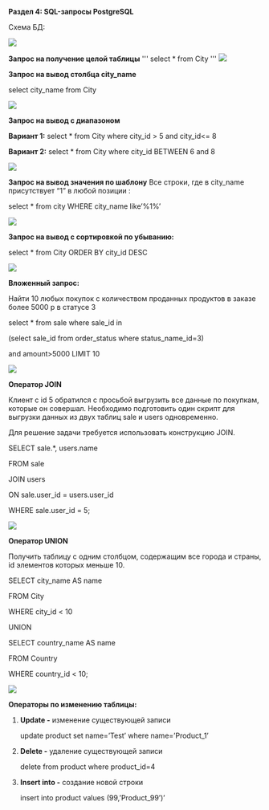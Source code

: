 ﻿**Раздел 4: SQL-запросы PostgreSQL**

Схема БД:

![](assets/Aspose.Words.2c1113b4-4244-4ee8-aca0-3ac353e41cb5.001.png)

**Запрос на получение целой таблицы**
'''
select \* from City
'''
![](assets/Aspose.Words.2c1113b4-4244-4ee8-aca0-3ac353e41cb5.002.png)

**Запрос на вывод столбца city\_name**

select city\_name from City

![](assets/Aspose.Words.2c1113b4-4244-4ee8-aca0-3ac353e41cb5.003.png)


**Запрос на вывод с диапазоном**

**Вариант 1:** select \* from City where city\_id > 5 and city\_id<= 8

**Вариант 2:** select \* from City where city\_id BETWEEN 6 and 8

![](assets/Aspose.Words.2c1113b4-4244-4ee8-aca0-3ac353e41cb5.004.png)

**Запрос на вывод значения по шаблону** 
Все строки, где в city\_name присутствует “1” в любой позиции :

select \* from city WHERE city\_name like’%1%’ 

![](assets/Aspose.Words.2c1113b4-4244-4ee8-aca0-3ac353e41cb5.005.png)

**Запрос на вывод с сортировкой по убыванию:**

select \* from City ORDER BY city\_id DESC

![](assets/Aspose.Words.2c1113b4-4244-4ee8-aca0-3ac353e41cb5.006.png)

**Вложенный запрос:**

Найти 10 любых покупок с количеством проданных продуктов в заказе более 5000 р в статусе 3

select \* from sale where sale\_id in 

(select sale\_id from order\_status where status\_name\_id=3) 

and amount>5000 LIMIT 10

![](assets/Aspose.Words.2c1113b4-4244-4ee8-aca0-3ac353e41cb5.007.png)


**Оператор JOIN**

Клиент с id 5 обратился с просьбой выгрузить все данные по покупкам, которые он совершал. Необходимо подготовить один скрипт для выгрузки данных из двух таблиц sale и users одновременно. 

Для решение задачи требуется использовать конструкцию JOIN.

SELECT sale.\*, users.name

FROM sale

JOIN users 

ON sale.user\_id = users.user\_id

WHERE sale.user\_id = 5;

![](assets/Aspose.Words.2c1113b4-4244-4ee8-aca0-3ac353e41cb5.008.png)

**Оператор UNION**

Получить таблицу с одним столбцом, содержащим все города и страны, id элементов которых меньше 10.

SELECT city\_name AS name

FROM City

WHERE city\_id < 10

UNION

SELECT country\_name AS name

FROM Country

WHERE country\_id < 10;

![](assets/Aspose.Words.2c1113b4-4244-4ee8-aca0-3ac353e41cb5.009.png)


**Операторы по изменению таблицы:**

1) **Update -** изменение существующей записи

   update product set name=’Test’ where name=’Product\_1’

1) **Delete -** удаление существующей записи

   delete from product where product\_id=4

1) **Insert into -** создание новой строки

   insert into product values (99,’Product\_99’)’
